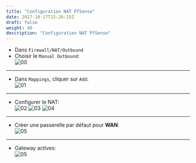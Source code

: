 ```yaml
---
title: "Configuration NAT PfSense"
date: 2017-10-17T15:26:15Z
draft: false
weight: 40
description: "Configuration NAT PfSense"
---
```


- Dans `Firewall/NAT/Outbound`
- Choisir le `Manual Outbound`:  
![00](/images/pfsense/configuration/NAT/00.PNG)

---

- Dans `Mappings`, cliquer sur `Add`:  
![01](/images/pfsense/configuration/NAT/01.PNG)

---

- Configurer le NAT:  
![02](/images/pfsense/configuration/NAT/02.PNG)
![03](/images/pfsense/configuration/NAT/03.PNG)
![04](/images/pfsense/configuration/NAT/04.PNG)

---

- Créer une passerelle par défaut pour **WAN**:  
![05](/images/pfsense/configuration/NAT/05.PNG)

---

- Gateway actives:  
![05](/images/pfsense/configuration/NAT/06.PNG)
